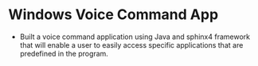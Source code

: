 # Windows Voice Command App

* Built a voice command application using Java and sphinx4 framework that
will enable a user to easily access specific applications that are predefined in the program. 

 
